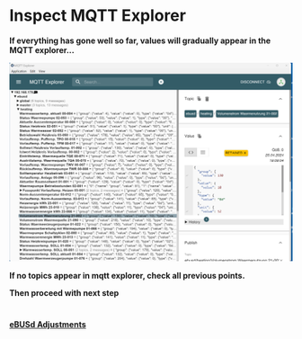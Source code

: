 # Inspect MQTT Explorer 

**If everything has gone well so far, values will gradually appear in the MQTT explorer...**

![image](pictures/mqtt_explorer_1.png)

**If no topics appear in mqtt explorer, check all previous points.**

**Then proceed with next step** 
#
**[eBUSd Adjustments](ebus_adapter_2.md)**
